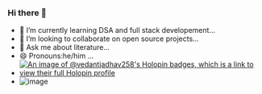 ### Hi there 👋
- 🌱 I’m currently learning DSA and full stack developement...
- 👯 I’m looking to collaborate on open source projects...
- 💬 Ask me about literature...
-  😄 Pronouns:he/him ...
-  [![An image of @vedantjadhav258's Holopin badges, which is a link to view their full Holopin profile](https://holopin.me/vedantjadhav258)](https://holopin.io/@vedantjadhav258)
-  ![image](https://github.com/VedantJadhav258/VedantJadhav258/assets/103189385/3f697b01-44ac-4c2a-98b2-7eb8df99948d)

<!--
**VedantJadhav258/VedantJadhav258** is a ✨ _special_ ✨ repository because its `README.md` (this file) appears on your GitHub profile.

Here are some ideas to get you started:

- 🔭 I’m currently working on ...
- 🌱 I’m currently learning DSA and full stack developement...
- 👯 I’m looking to collaborate on open source projects...
- 🤔 I’m looking for help with ...
- 💬 Ask me about literature...
- 📫 How to reach me: ...
- 😄 Pronouns:he/him ...
- ⚡ Fun fact: ...
-->

